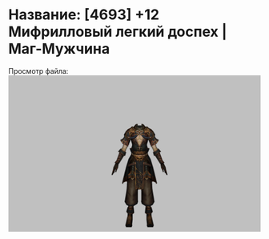 # Название: [4693] +12 Мифрилловый легкий доспех | Маг-Мужчина

Просмотр файла:
![p040021.png](p040021.png)